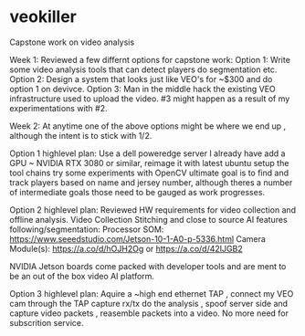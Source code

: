 # veokiller
Capstone work on video analysis

Week 1: Reviewed a few differnt options for capstone work: 
Option 1: Write some video analysis tools that can detect players do segmentation etc. 
Option 2: Design a system that looks just like VEO's for ~$300 and do option 1 on devivce.
Option 3: Man in the middle hack the existing VEO infrastructure used to upload the video.
#3 might happen as a result of my experimentations with #2. 

Week 2: 
At anytime one of the above options might be where we end up , although the intent is to stick with 1/2.

Option 1 highlevel plan:
Use a dell poweredge server I already have add a GPU ~ NVIDIA RTX 3080 or similar, reimage it with latest ubuntu setup the tool chains try some experiments with OpenCV  ultimate goal is to find and track players based on name and jersey number, although theres a number of intermediate goals those need to be gauged as work progresses.

Option 2 highlevel plan:
Reviewed HW requirements for video collection and offline analysis.
Video Collection Stitching and close to source AI features following/segmentation:
Processor SOM: https://www.seeedstudio.com/Jetson-10-1-A0-p-5336.html
Camera Module(s): https://a.co/d/hOJH2Og  or https://a.co/d/42IJGB2

NVIDIA Jetson boards come packed with developer tools and are ment to be an out of the box video AI platform.

Option 3 highlevel plan:
Aquire a ~high end ethernet TAP , connect my VEO cam through the TAP capture rx/tx do the analysis , spoof server side and capture video packets , reasemble packets into a video. No more need for subscrition service. 
